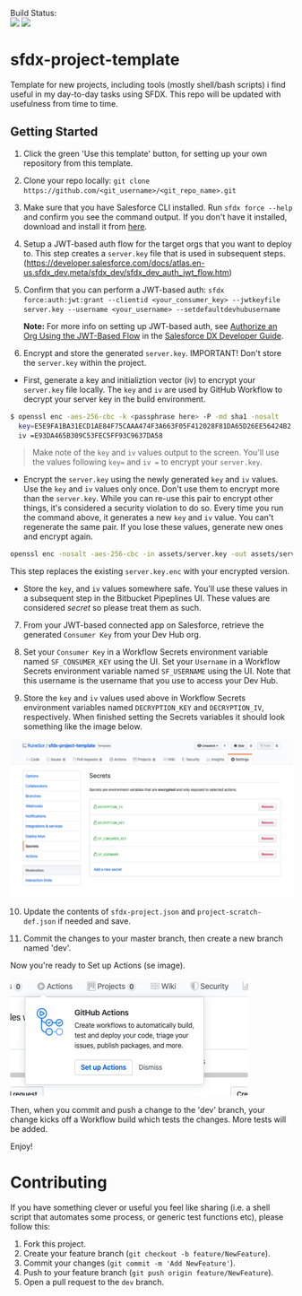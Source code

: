 Build Status:  
![](https://github.com/runesor/sfdx-workflow-project/workflows/Build_n_Test/badge.svg)
![](https://github.com/runesor/sfdx-workflow-project/workflows/Nightly/badge.svg)


# sfdx-project-template  
Template for new projects, including tools (mostly shell/bash scripts) i find useful in my day-to-day tasks using SFDX. This repo will be updated with usefulness from time to time. 

  ## Getting Started
1) Click the green 'Use this template' button, for setting up your own repository from this template.

2) Clone your repo locally: `git clone https://github.com/<git_username>/<git_repo_name>.git`

3) Make sure that you have Salesforce CLI installed. Run `sfdx force --help` and confirm you see the command output. If you don't have it installed, download and install it from [here](https://developer.salesforce.com/tools/sfdxcli).
4) Setup a JWT-based auth flow for the target orgs that you want to deploy to. This step creates a `server.key` file that is used in subsequent steps.
(https://developer.salesforce.com/docs/atlas.en-us.sfdx_dev.meta/sfdx_dev/sfdx_dev_auth_jwt_flow.htm)

5) Confirm that you can perform a JWT-based auth: `sfdx force:auth:jwt:grant --clientid <your_consumer_key> --jwtkeyfile server.key --username <your_username> --setdefaultdevhubusername`

   **Note:** For more info on setting up JWT-based auth, see [Authorize an Org Using the JWT-Based Flow](https://developer.salesforce.com/docs/atlas.en-us.sfdx_dev.meta/sfdx_dev/sfdx_dev_auth_jwt_flow.htm) in the [Salesforce DX Developer Guide](https://developer.salesforce.com/docs/atlas.en-us.sfdx_dev.meta/sfdx_dev).

6) Encrypt and store the generated `server.key`.  IMPORTANT!  Don't store the `server.key` within the project.

- First, generate a key and initializtion vector (iv) to encrypt your `server.key` file locally. The `key` and `iv` are used by GitHub Workflow to decrypt your server key in the build environment.


```bash
$ openssl enc -aes-256-cbc -k <passphrase here> -P -md sha1 -nosalt
  key=E5E9FA1BA31ECD1AE84F75CAAA474F3A663F05F412028F81DA65D26EE56424B2
  iv =E93DA465B309C53FEC5FF93C9637DA58
```

> Make note of the `key` and `iv` values output to the screen. You'll use the values following `key=` and `iv =` to encrypt your `server.key`.

- Encrypt the `server.key` using the newly generated `key` and `iv` values. Use the `key` and `iv` values only once. Don't use them to encrypt more than the `server.key`. While you can re-use this pair to encrypt other things, it's considered a security violation to do so. Every time you run the command above, it generates a new `key` and `iv` value. You can't regenerate the same pair. If you lose these values, generate new ones and encrypt again.

```bash
openssl enc -nosalt -aes-256-cbc -in assets/server.key -out assets/server.key.enc -base64 -K <key from above> -iv <iv from above>
```
 This step replaces the existing `server.key.enc` with your encrypted version.

- Store the `key`, and `iv` values somewhere safe. You'll use these values in a subsequent step in the Bitbucket Pipeplines UI. These values are considered *secret* so please treat them as such.

7) From your JWT-based connected app on Salesforce, retrieve the generated `Consumer Key` from your Dev Hub org.

8) Set your `Consumer Key` in a Workflow Secrets environment variable named `SF_CONSUMER_KEY` using the UI. Set your `Username` in a Workflow Secrets environment variable named `SF_USERNAME` using the UI.  Note that this username is the username that you use to access your Dev Hub.

9) Store the `key` and `iv` values used above in Workflow Secrets environment variables named `DECRYPTION_KEY` and `DECRYPTION_IV`, respectively. When finished setting the Secrets variables it should look something like the image below.

![alt text](assets/secrets_view.png)

10) Update the contents of `sfdx-project.json` and `project-scratch-def.json` if needed and save.

14) Commit the changes to your master branch, then create a new branch named 'dev'.

Now you're ready to Set up Actions (se image). 

![alt text](assets/set_up_actions.png)

Then, when you commit and push a change to the 'dev' branch, your change kicks off a Workflow build which tests the changes. More tests will be added.

Enjoy!

# Contributing

If you have something clever or useful you feel like sharing (i.e. a shell script that automates some process, or generic test functions etc), please follow this:

1. Fork this project.
2. Create your feature branch (`git checkout -b feature/NewFeature`).
3. Commit your changes (`git commit -m 'Add NewFeature'`).
4. Push to your feature branch (`git push origin feature/NewFeature`).
5. Open a pull request to the `dev` branch.

